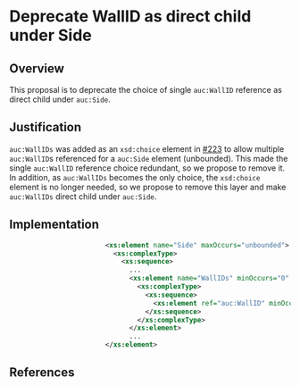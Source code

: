 # Deprecate WallID as direct child under Side

## Overview

This proposal is to deprecate the choice of single `auc:WallID` reference as direct child under `auc:Side`.

## Justification

`auc:WallIDs` was added as an `xsd:choice` element in [#223](https://github.com/BuildingSync/schema/pull/223) to allow multiple `auc:WallID`s referenced for a `auc:Side` element (unbounded). This made the single `auc:WallID` reference choice redundant, so we propose to remove it.
In addition, as `auc:WallIDs` becomes the only choice, the `xsd:choice` element is no longer needed, so we propose to remove this layer and make `auc:WallIDs` direct child under `auc:Side`.

## Implementation

```xml
                        <xs:element name="Side" maxOccurs="unbounded">
                          <xs:complexType>
                            <xs:sequence>
                              ...
                              <xs:element name="WallIDs" minOccurs="0" maxOccurs="1">
                                <xs:complexType>
                                  <xs:sequence>
                                    <xs:element ref="auc:WallID" minOccurs="0" maxOccurs="unbounded"/>
                                  </xs:sequence>
                                </xs:complexType>
                              </xs:element>
                              ...
                        </xs:element>
```

## References
